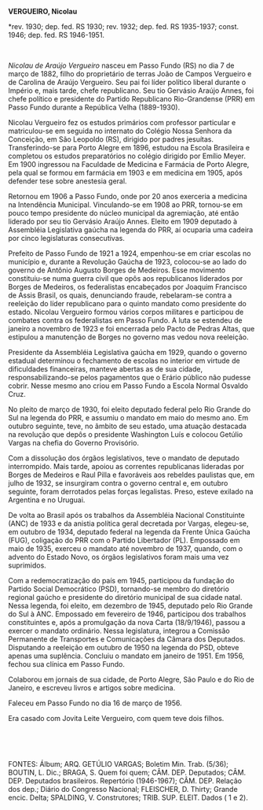 **VERGUEIRO, Nicolau**

\*rev. 1930; dep. fed. RS 1930; rev. 1932; dep. fed. RS 1935-1937;
const. 1946; dep. fed. RS 1946-1951.

 

*Nicolau de Araújo Vergueiro* nasceu em Passo Fundo (RS) no dia 7 de
março de 1882, filho do proprietário de terras João de Campos Vergueiro
e de Carolina de Araújo Vergueiro. Seu pai foi líder político liberal
durante o Império e, mais tarde, chefe republicano. Seu tio Gervásio
Araújo Annes, foi chefe político e presidente do Partido Republicano
Rio-Grandense (PRR) em Passo Fundo durante a República Velha
(1889-1930).

Nicolau Vergueiro fez os estudos primários com professor particular e
matriculou-se em seguida no internato do Colégio Nossa Senhora da
Conceição, em São Leopoldo (RS), dirigido por padres jesuítas.
Transferindo-se para Porto Alegre em 1896, estudou na Escola Brasileira
e completou os estudos preparatórios no colégio dirigido por Emílio
Meyer. Em 1900 ingressou na Faculdade de Medicina e Farmácia de Porto
Alegre, pela qual se formou em farmácia em 1903 e em medicina em 1905,
após defender tese sobre anestesia geral.

Retornou em 1906 a Passo Fundo, onde por 20 anos exerceria a medicina na
Intendência Municipal. Vinculando-se em 1908 ao PRR, tornou-se em pouco
tempo presidente do núcleo municipal da agremiação, até então liderado
por seu tio Gervásio Araújo Annes. Eleito em 1909 deputado à Assembléia
Legislativa gaúcha na legenda do PRR, aí ocuparia uma cadeira por cinco
legislaturas consecutivas.

Prefeito de Passo Fundo de 1921 a 1924, empenhou-se em criar escolas no
município e, durante a Revolução Gaúcha de 1923, colocou-se ao lado do
governo de Antônio Augusto Borges de Medeiros. Esse movimento
constituiu-se numa guerra civil que opôs aos republicanos liderados por
Borges de Medeiros, os federalistas encabeçados por Joaquim Francisco de
Assis Brasil, os quais, denunciando fraude, rebelaram-se contra a
reeleição do líder republicano para o quinto mandato como presidente do
estado. Nicolau Vergueiro formou vários corpos militares e participou de
combates contra os federalistas em Passo Fundo. A luta se estendeu de
janeiro a novembro de 1923 e foi encerrada pelo Pacto de Pedras Altas,
que estipulou a manutenção de Borges no governo mas vedou nova
reeleição.

Presidente da Assembléia Legislativa gaúcha em 1929, quando o governo
estadual determinou o fechamento de escolas no interior em virtude de
dificuldades financeiras, manteve abertas as de sua cidade,
responsabilizando-se pelos pagamentos que o Erário público não pudesse
cobrir. Nesse mesmo ano criou em Passo Fundo a Escola Normal Osvaldo
Cruz.

No pleito de março de 1930, foi eleito deputado federal pelo Rio Grande
do Sul na legenda do PRR, e assumiu o mandato em maio do mesmo ano. Em
outubro seguinte, teve, no âmbito de seu estado, uma atuação destacada
na revolução que depôs o presidente Washington Luís e colocou Getúlio
Vargas na chefia do Governo Provisório.

Com a dissolução dos órgãos legislativos, teve o mandato de deputado
interrompido. Mais tarde, apoiou as correntes republicanas lideradas por
Borges de Medeiros e Raul Pilla e favoráveis aos rebeldes paulistas que,
em julho de 1932, se insurgiram contra o governo central e, em outubro
seguinte, foram derrotados pelas forças legalistas. Preso, esteve
exilado na Argentina e no Uruguai.

De volta ao Brasil após os trabalhos da Assembléia Nacional Constituinte
(ANC) de 1933 e da anistia política geral decretada por Vargas,
elegeu-se, em outubro de 1934, deputado federal na legenda da Frente
Única Gaúcha (FUG), coligação do PRR com o Partido Libertador (PL).
Empossado em maio de 1935, exerceu o mandato até novembro de 1937,
quando, com o advento do Estado Novo, os órgãos legislativos foram mais
uma vez suprimidos.

Com a redemocratização do país em 1945, participou da fundação do
Partido Social Democrático (PSD), tornando-se membro do diretório
regional gaúcho e presidente do diretório municipal de sua cidade natal.
Nessa legenda, foi eleito, em dezembro de 1945, deputado pelo Rio Grande
do Sul à ANC. Empossado em fevereiro de 1946, participou dos trabalhos
constituintes e, após a promulgação da nova Carta (18/9/1946), passou a
exercer o mandato ordinário. Nessa legislatura, integrou a Comissão
Permanente de Transportes e Comunicações da Câmara dos Deputados.
Disputando a reeleição em outubro de 1950 na legenda do PSD, obteve
apenas uma suplência. Concluiu o mandato em janeiro de 1951. Em 1956,
fechou sua clínica em Passo Fundo.

Colaborou em jornais de sua cidade, de Porto Alegre, São Paulo e do Rio
de Janeiro, e escreveu livros e artigos sobre medicina.

Faleceu em Passo Fundo no dia 16 de março de 1956.

Era casado com Jovita Leite Vergueiro, com quem teve dois filhos.

 

 

FONTES: Álbum; ARQ. GETÚLIO VARGAS; Boletim Min. Trab. (5/36); BOUTIN,
L. Dic.; BRAGA, S. Quem foi quem; CÂM. DEP. Deputados; CÂM. DEP.
Deputados brasileiros. Repertório (1946-1967); CÂM. DEP. Relação dos
dep.; Diário do Congresso Nacional; FLEISCHER, D. Thirty; Grande encic.
Delta; SPALDING, V. Construtores; TRIB. SUP. ELEIT. Dados ( 1 e 2).

 
